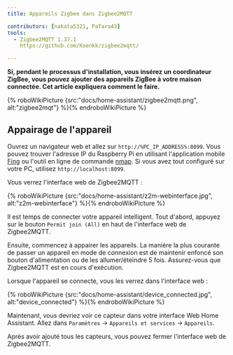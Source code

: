 ```yaml
---
title: Appareils Zigbee dans Zigbee2MQTT

contributors: [nakata5321, PaTara43]
tools:
  - Zigbee2MQTT 1.37.1
    https://github.com/Koenkk/zigbee2mqtt/

---
```


**Si, pendant le processus d'installation, vous insérez un coordinateur ZigBee, vous pouvez ajouter des appareils ZigBee à votre maison connectée. Cet article expliquera comment le faire.**

{% roboWikiPicture {src:"docs/home-assistant/zigbee2mqtt.png", alt:"zigbee2mqt"} %}{% endroboWikiPicture %}

## Appairage de l'appareil

Ouvrez un navigateur web et allez sur `http://%PC_IP_ADDRESS%:8099`. Vous pouvez trouver l'adresse IP du Raspberry Pi en utilisant l'application mobile [Fing](https://www.fing.com/products) ou l'outil en ligne de commande [nmap](https://vitux.com/find-devices-connected-to-your-network-with-nmap/). Si vous avez tout configuré sur votre PC, utilisez `http://localhost:8099`.

Vous verrez l'interface web de Zigbee2MQTT :

{% roboWikiPicture {src:"docs/home-assistant/z2m-webinterface.jpg", alt:"z2m-webinterface"} %}{% endroboWikiPicture %}

Il est temps de connecter votre appareil intelligent.
Tout d'abord, appuyez sur le bouton `Permit join (All)` en haut de l'interface web de Zigbee2MQTT.

Ensuite, commencez à appairer les appareils. La manière la plus courante de passer un appareil en mode de connexion est de maintenir enfoncé son bouton d'alimentation ou de les allumer/éteindre 5 fois. Assurez-vous que Zigbee2MQTT est en cours d'exécution.

Lorsque l'appareil se connecte, vous les verrez dans l'interface web :

{% roboWikiPicture {src:"docs/home-assistant/device_connected.jpg", alt:"device_connected"} %}{% endroboWikiPicture %}

Maintenant, vous devriez voir ce capteur dans votre interface Web Home Assistant. Allez dans `Paramètres` -> `Appareils et services` -> `Appareils`.

Après avoir ajouté tous les capteurs, vous pouvez fermer l'interface web de Zigbee2MQTT.